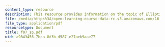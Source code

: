 ```yaml
---
content_type: resource
description: This resource provides information on the topic of Elliptical Lift Distribution.
file: /media/https%3A/open-learning-course-data-rc.s3.amazonaws.com/16-01-unified-engineering-i-ii-iii-iv-fall-2005-spring-2006/a98434567bca8d3bd587e27aeb9aae77_f07_sp.pdf
file_type: application/pdf
resourcetype: Document
title: f07_sp.pdf
uid: a9843456-7bca-8d3b-d587-e27aeb9aae77
---
```

